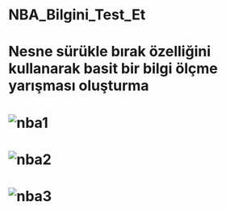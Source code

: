 # NBA_Bilgini_Test_Et
# Nesne sürükle bırak özelliğini kullanarak basit bir bilgi ölçme yarışması oluşturma
# ![nba1](https://user-images.githubusercontent.com/112313083/193415272-3aa73747-a944-443a-993c-3b38ddabbb13.PNG)
# ![nba2](https://user-images.githubusercontent.com/112313083/193415277-26eba56c-27ec-40a3-9db8-8cb618778e2e.PNG)
# ![nba3](https://user-images.githubusercontent.com/112313083/193415281-39c4a323-e740-443e-b987-a7f31d05f136.PNG)

